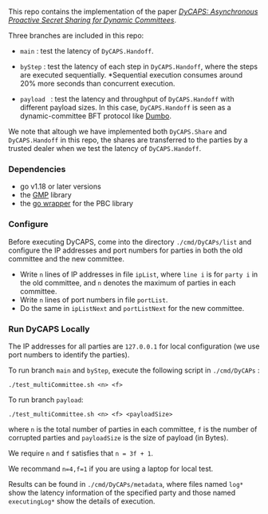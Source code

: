 This repo contains the implementation of the paper [*DyCAPS: Asynchronous Proactive Secret Sharing for Dynamic Committees*](https://eprint.iacr.org/2022/1169).

Three branches are included in this repo:

* `main` :  test the latency of `DyCAPS.Handoff`.

* `byStep` :  test the latency of each step in `DyCAPS.Handoff`, where the steps are executed sequentially. *Sequential execution consumes around 20% more seconds than concurrent execution.

* `payload ` : test the latency and throughput of `DyCAPS.Handoff` with different payload sizes. In this case, `DyCAPS.Handoff` is seen as a dynamic-committee BFT protocol like [Dumbo](https://eprint.iacr.org/2020/841.pdf).

We note that altough we have implemented both `DyCAPS.Share` and `DyCAPS.Handoff` in this repo, the shares are transferred to the  parties by a trusted dealer when we test the latency of `DyCAPS.Handoff`.

### Dependencies

* go v1.18 or later versions
* the [GMP](https://gmplib.org/) library
* the [go wrapper](https://github.com/Nik-U/pbc) for the PBC library

### Configure

Before executing DyCAPS, come into the directory `./cmd/DyCAPs/list` and configure the IP addresses and port numbers for parties in both the old committee and the new committee.

* Write `n` lines of IP addresses in file `ipList`, where `line i` is for `party i` in the old committee, and `n` denotes the maximum of parties in each committee.
* Write `n` lines of port numbers in file `portList`.
* Do the same in `ipListNext` and `portListNext` for the new committee.

### Run DyCAPS Locally

The IP addresses for all parties are `127.0.0.1` for local configuration (we use port numbers to identify the parties).

To run branch `main` and `byStep`, execute the following script in `./cmd/DyCAPs` :

`./test_multiCommittee.sh <n> <f>`

To run branch `payload`:

`./test_multiCommittee.sh <n> <f> <payloadSize>`

where `n` is the total number of parties in each committee, `f` is the number of corrupted parties and `payloadSize` is the size of payload (in Bytes).

We require  ` n ` and ` f ` satisfies that ` n = 3f + 1 `.

We recommand ` n=4,f=1 ` if you are using a laptop for local test.

Results can be found in `./cmd/DyCAPs/metadata`, where files named `log*` show the latency information of the specified party and those named `executingLog*` show  the details of execution.

